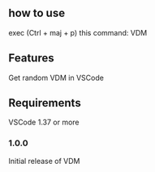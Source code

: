 ## how to use

exec (Ctrl + maj + p) this command: VDM

## Features

Get random VDM in VSCode

## Requirements

VSCode 1.37 or more

### 1.0.0

Initial release of VDM
